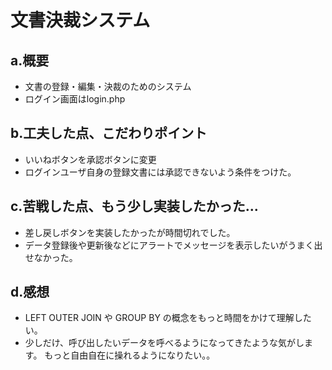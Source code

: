 # 文書決裁システム

## a.概要
- 文書の登録・編集・決裁のためのシステム
- ログイン画面はlogin.php

## b.工夫した点、こだわりポイント
- いいねボタンを承認ボタンに変更
- ログインユーザ自身の登録文書には承認できないよう条件をつけた。

## c.苦戦した点、もう少し実装したかった...
- 差し戻しボタンを実装したかったが時間切れでした。
- データ登録後や更新後などにアラートでメッセージを表示したいがうまく出せなかった。

## d.感想
- LEFT OUTER JOIN や GROUP BY の概念をもっと時間をかけて理解したい。
- 少しだけ、呼び出したいデータを呼べるようになってきたような気がします。
もっと自由自在に操れるようになりたい。。